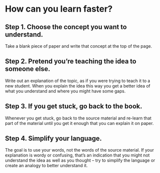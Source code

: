 # How can you learn faster?

## Step 1. Choose the concept you want to understand.
Take a blank piece of paper and write that concept at the top of the page.

## Step 2. Pretend you’re teaching the idea to someone else.
Write out an explanation of the topic, as if you were trying to teach it to a new student. When you explain the idea this way you get a better idea of what you understand and where you might have some gaps.

## Step 3. If you get stuck, go back to the book.
Whenever you get stuck, go back to the source material and re-learn that part of the material until you get it enough that you can explain it on paper.

## Step 4. Simplify your language.
The goal is to use your words, not the words of the source material. If your explanation is wordy or confusing, that’s an indication that you might not understand the idea as well as you thought – try to simplify the language or create an analogy to better understand it.
